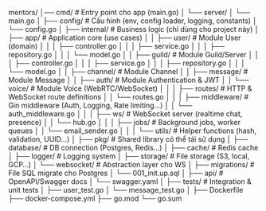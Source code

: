 mentors/
│── cmd/                  # Entry point cho app (main.go)
│   └── server/
│       └── main.go
│
├── config/               # Cấu hình (env, config loader, logging, constants)
│   └── config.go
│
├── internal/             # Business logic (chỉ dùng cho project này)
│   ├── app/              # Application core (use cases)
│   │   ├── user/         # Module User (domain)
│   │   │   ├── controller.go
│   │   │   ├── service.go
│   │   │   ├── repository.go
│   │   │   └── model.go
│   │   ├── guild/        # Module Guild/Server
│   │   │   ├── controller.go
│   │   │   ├── service.go
│   │   │   ├── repository.go
│   │   │   └── model.go
│   │   ├── channel/      # Module Channel
│   │   ├── message/      # Module Message
│   │   ├── auth/         # Module Authentication & JWT
│   │   └── voice/        # Module Voice (WebRTC/WebSocket)
│   │
│   ├── routes/           # HTTP & WebSocket route definitions
│   │   └── routes.go
│   │
│   ├── middleware/       # Gin middleware (Auth, Logging, Rate limiting…)
│   │   └── auth_middleware.go
│   │
│   ├── ws/               # WebSocket server (realtime chat, presence)
│   │   └── hub.go
│   │
│   ├── jobs/             # Background jobs, worker queues
│   │   └── email_sender.go
│   │
│   └── utils/            # Helper functions (hash, validation, UUID…)
│
├── pkg/                  # Shared library có thể tái sử dụng
│   ├── database/         # DB connection (Postgres, Redis…)
│   ├── cache/            # Redis cache
│   ├── logger/           # Logging system
│   ├── storage/          # File storage (S3, local, GCP…)
│   └── websocket/        # Abstraction layer cho WS
│
├── migrations/           # File SQL migrate cho Postgres
│   └── 001_init.up.sql
│
├── api/                  # OpenAPI/Swagger docs
│   └── swagger.yaml
│
├── tests/                # Integration & unit tests
│   ├── user_test.go
│   └── message_test.go
│
├── Dockerfile
├── docker-compose.yml
├── go.mod
└── go.sum
